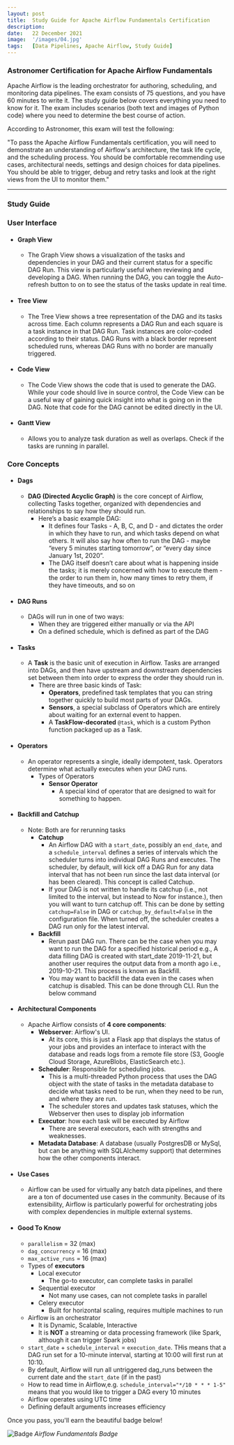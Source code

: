 ```yaml
---
layout: post
title:  Study Guide for Apache Airflow Fundamentals Certification
description:
date:   22 December 2021
image:  '/images/04.jpg'
tags:   [Data Pipelines, Apache Airflow, Study Guide]
---
```


### Astronomer Certification for Apache Airflow Fundamentals

Apache Airflow is the leading orchestrator for authoring, scheduling, and monitoring data pipelines. The exam consists of 75 questions, and you have 60 minutes to write it. The study guide below covers everything you need to know for it. The exam includes scenarios (both text and images of Python code) where you need to determine the best course of action. 

According to Astronomer, this exam will test the following:

"To pass the Apache Airflow Fundamentals certification, you will need to demonstrate an understanding of Airflow's architecture, the task life cycle, and the scheduling process. You should be comfortable recommending use cases, architectural needs, settings and design choices for data pipelines. You should be able to trigger, debug and retry tasks and look at the right views from the UI to monitor them."

---

### Study Guide

### User Interface

* #### Graph View
  * The Graph View shows a visualization of the tasks and dependencies in your DAG and their current status for a specific DAG Run. This view is particularly useful when reviewing and developing a DAG. When running the DAG, you can toggle the Auto-refresh button to on to see the status of the tasks update in real time.

* #### Tree View
  * The Tree View shows a tree representation of the DAG and its tasks across time. Each column represents a DAG Run and each square is a task instance in that DAG Run. Task instances are color-coded according to their status. DAG Runs with a black border represent scheduled runs, whereas DAG Runs with no border are manually triggered.

* #### Code View
  * The Code View shows the code that is used to generate the DAG. While your code should live in source control, the Code View can be a useful way of gaining quick insight into what is going on in the DAG. Note that code for the DAG cannot be edited directly in the UI.

* #### Gantt View
  * Allows you to analyze task duration as well as overlaps. Check if the tasks are running in parallel. 

### Core Concepts
* #### Dags
  * **DAG (Directed Acyclic Graph)** is the core concept of Airflow, collecting Tasks together, organized with dependencies and relationships to say how they should run.
    * Here’s a basic example DAG:
      * It defines four Tasks - A, B, C, and D - and dictates the order in which they have to run, and which tasks depend on what others. It will also say how often to run the DAG - maybe “every 5 minutes starting tomorrow”, or “every day since January 1st, 2020”. 
      * The DAG itself doesn’t care about what is happening inside the tasks; it is merely concerned with how to execute them - the order to run them in, how many times to retry them, if they have timeouts, and so on
* #### DAG Runs
  * DAGs will run in one of two ways:
    * When they are triggered either manually or via the API 
    * On a defined schedule, which is defined as part of the DAG
* #### Tasks
  * A **Task** is the basic unit of execution in Airflow. Tasks are arranged into DAGs, and then have upstream and downstream dependencies set between them into order to express the order they should run in. 
    * There are three basic kinds of Task:
      * **Operators**, predefined task templates that you can string together quickly to build most parts of your DAGs. 
      * **Sensors**, a special subclass of Operators which are entirely about waiting for an external event to happen. 
      * A **TaskFlow-decorated** `@task`, which is a custom Python function packaged up as a Task.
* #### Operators
  * An operator represents a single, ideally idempotent, task. Operators determine what actually executes when your DAG runs. 
    * Types of Operators
      * **Sensor Operator**
        * A special kind of operator that are designed to wait for something to happen.
        
* #### Backfill and Catchup
  * Note: Both are for rerunning tasks 
    * **Catchup**
      * An Airflow DAG with a `start_date`, possibly an `end_date`, and a `schedule_interval` defines a series of intervals which the scheduler turns into individual DAG Runs and executes. The scheduler, by default, will kick off a DAG Run for any data interval that has not been run since the last data interval (or has been cleared). This concept is called Catchup. 
      * If your DAG is not written to handle its catchup (i.e., not limited to the interval, but instead to Now for instance.), then you will want to turn catchup off. This can be done by setting `catchup=False` in DAG or `catchup_by_default=False` in the configuration file. When turned off, the scheduler creates a DAG run only for the latest interval. 
    * **Backfill**
      * Rerun past DAG run. There can be the case when you may want to run the DAG for a specified historical period e.g., A data filling DAG is created with start_date 2019-11-21, but another user requires the output data from a month ago i.e., 2019-10-21. This process is known as Backfill. 
      * You may want to backfill the data even in the cases when catchup is disabled. This can be done through CLI. Run the below command
* #### Architectural Components
  * Apache Airflow consists of **4 core components**:
    * **Webserver**: Airflow's UI. 
      * At its core, this is just a Flask app that displays the status of your jobs and provides an interface to interact with the database and reads logs from a remote file store (S3, Google Cloud Storage, AzureBlobs, ElasticSearch etc.). 
    * **Scheduler**: Responsible for scheduling jobs. 
      * This is a multi-threaded Python process that uses the DAG object with the state of tasks in the metadata database to decide what tasks need to be run, when they need to be run, and where they are run.
      * The scheduler stores and updates task statuses, which the Webserver then uses to display job information
    * **Executor**: how each task will be executed by Airflow 
      * There are several executors, each with strengths and weaknesses. 
    * **Metadata Database**: A database (usually PostgresDB or MySql, but can be anything with SQLAlchemy support) that determines how the other components interact.

* #### Use Cases
  * Airflow can be used for virtually any batch data pipelines, and there are a ton of documented use cases in the community. Because of its extensibility, Airflow is particularly powerful for orchestrating jobs with complex dependencies in multiple external systems.
* #### Good To Know
  * `parallelism` = 32 (max)
  * `dag_concurrency` = 16 (max)
  * `max_active_runs` = 16 (max)
  * Types of **executors** 
    * Local executor 
      * The go-to executor, can complete tasks in parallel
    * Sequential executor
      * Not many use cases, can not complete tasks in parallel
    * Celery executor
      * Built for horizontal scaling, requires multiple machines to run 
  * Airflow is an orchestrator 
    * It is Dynamic, Scalable, Interactive 
    * It is **NOT** a streaming or data processing framework (like Spark, although it can trigger Spark jobs)
  * `start_date` + `schedule_interval` = `execution_date`. THis means that a DAG run set for a 10-minute interval, starting at 10:00 will first run at 10:10. 
  * By default, Airflow will run all untriggered dag_runs between the current date and the `start_date` (if in the past)
  * How to read time in Airflow,e.g. `schedule_interval="*/10 * * * 1-5"` means that you would like to trigger a DAG every 10 minutes
  * Airflow operates using UTC time
  * Defining default arguments increases efficiency 

Once you pass, you'll earn the beautiful badge below! 

![Badge]({{site.baseurl}}/images/airflow_fundamentals_cert_badge.jpg)
*Airflow Fundamentals Badge*